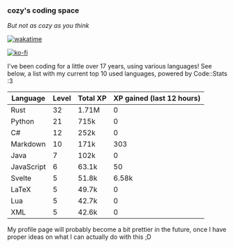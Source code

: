 ### cozy's coding space
*But not as cozy as you think*

[![wakatime](https://wakatime.com/badge/user/c0ba07bb-3421-41be-bd1a-d611e670f250.svg)](https://wakatime.com/@c0ba07bb-3421-41be-bd1a-d611e670f250)

[![ko-fi](https://ko-fi.com/img/githubbutton_sm.svg)](https://ko-fi.com/J3J75ITL4)

I've been coding for a little over 17 years, using various languages! See below, a list with my current top 10 used languages, powered by Code::Stats :3
    
| Language | Level | Total XP | XP gained (last 12 hours) |
| --- | --- | --- | --- |
| Rust | 32 | 1.71M | 0 |
| Python | 21 | 715k | 0 |
| C# | 12 | 252k | 0 |
| Markdown | 10 | 171k | 303 |
| Java | 7 | 102k | 0 |
| JavaScript | 6 | 63.1k | 50 |
| Svelte | 5 | 51.8k | 6.58k |
| LaTeX | 5 | 49.7k | 0 |
| Lua | 5 | 42.7k | 0 |
| XML | 5 | 42.6k | 0 |
    
My profile page will probably become a bit prettier in the future, once I have proper ideas on what I can actually do with this ;D